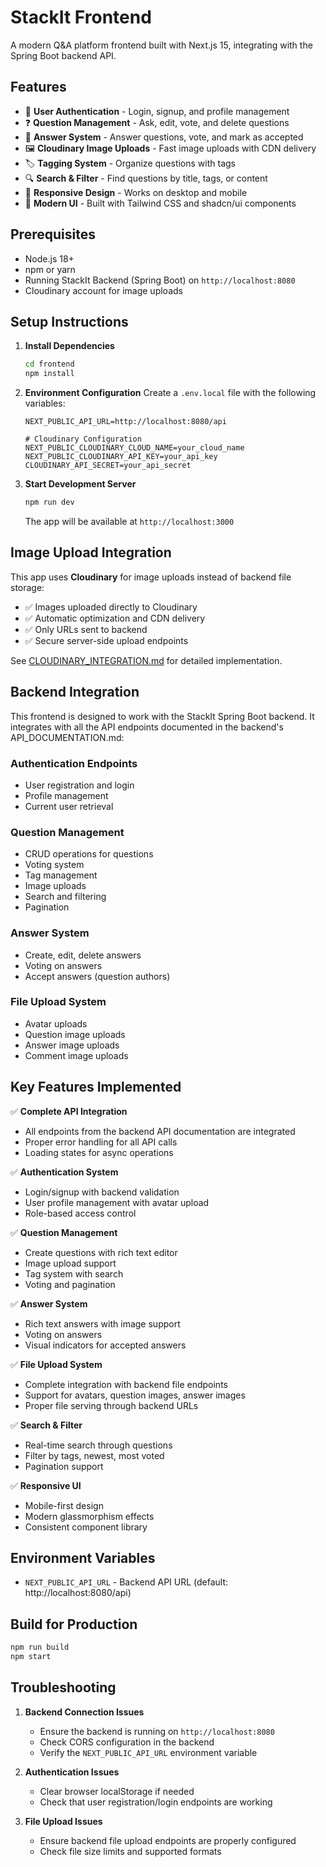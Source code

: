 # StackIt Frontend

A modern Q&A platform frontend built with Next.js 15, integrating with the Spring Boot backend API.

## Features

- 🔐 **User Authentication** - Login, signup, and profile management
- ❓ **Question Management** - Ask, edit, vote, and delete questions
- 💬 **Answer System** - Answer questions, vote, and mark as accepted
- 🖼️ **Cloudinary Image Uploads** - Fast image uploads with CDN delivery
- 🏷️ **Tagging System** - Organize questions with tags
- 🔍 **Search & Filter** - Find questions by title, tags, or content
- 📱 **Responsive Design** - Works on desktop and mobile
- 🎨 **Modern UI** - Built with Tailwind CSS and shadcn/ui components

## Prerequisites

- Node.js 18+ 
- npm or yarn
- Running StackIt Backend (Spring Boot) on `http://localhost:8080`
- Cloudinary account for image uploads

## Setup Instructions

1. **Install Dependencies**
   ```bash
   cd frontend
   npm install
   ```

2. **Environment Configuration**
   Create a `.env.local` file with the following variables:
   ```
   NEXT_PUBLIC_API_URL=http://localhost:8080/api
   
   # Cloudinary Configuration
   NEXT_PUBLIC_CLOUDINARY_CLOUD_NAME=your_cloud_name
   NEXT_PUBLIC_CLOUDINARY_API_KEY=your_api_key
   CLOUDINARY_API_SECRET=your_api_secret
   ```

3. **Start Development Server**
   ```bash
   npm run dev
   ```
   The app will be available at `http://localhost:3000`

## Image Upload Integration

This app uses **Cloudinary** for image uploads instead of backend file storage:

- ✅ Images uploaded directly to Cloudinary
- ✅ Automatic optimization and CDN delivery
- ✅ Only URLs sent to backend
- ✅ Secure server-side upload endpoints

See [CLOUDINARY_INTEGRATION.md](./CLOUDINARY_INTEGRATION.md) for detailed implementation.

## Backend Integration

This frontend is designed to work with the StackIt Spring Boot backend. It integrates with all the API endpoints documented in the backend's API_DOCUMENTATION.md:

### Authentication Endpoints
- User registration and login
- Profile management  
- Current user retrieval

### Question Management
- CRUD operations for questions
- Voting system
- Tag management
- Image uploads
- Search and filtering
- Pagination

### Answer System
- Create, edit, delete answers
- Voting on answers
- Accept answers (question authors)

### File Upload System
- Avatar uploads
- Question image uploads
- Answer image uploads
- Comment image uploads

## Key Features Implemented

✅ **Complete API Integration**
- All endpoints from the backend API documentation are integrated
- Proper error handling for all API calls
- Loading states for async operations

✅ **Authentication System**
- Login/signup with backend validation
- User profile management with avatar upload
- Role-based access control

✅ **Question Management**
- Create questions with rich text editor
- Image upload support
- Tag system with search
- Voting and pagination

✅ **Answer System**
- Rich text answers with image support
- Voting on answers
- Visual indicators for accepted answers

✅ **File Upload System**
- Complete integration with backend file endpoints
- Support for avatars, question images, answer images
- Proper file serving through backend URLs

✅ **Search & Filter**
- Real-time search through questions
- Filter by tags, newest, most voted
- Pagination support

✅ **Responsive UI**
- Mobile-first design
- Modern glassmorphism effects
- Consistent component library

## Environment Variables

- `NEXT_PUBLIC_API_URL` - Backend API URL (default: http://localhost:8080/api)

## Build for Production

```bash
npm run build
npm start
```

## Troubleshooting

1. **Backend Connection Issues**
   - Ensure the backend is running on `http://localhost:8080`
   - Check CORS configuration in the backend
   - Verify the `NEXT_PUBLIC_API_URL` environment variable

2. **Authentication Issues**
   - Clear browser localStorage if needed
   - Check that user registration/login endpoints are working

3. **File Upload Issues**
   - Ensure backend file upload endpoints are properly configured
   - Check file size limits and supported formats
